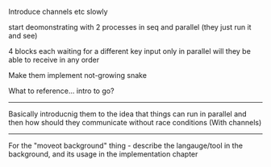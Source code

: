 Introduce channels etc slowly

start deomonstrating with 2 processes in seq and parallel (they just run it and see)

4 blocks each waiting for a different key input
only in parallel will they be able to receive in any order

Make them implement not-growing snake

What to reference... intro to go?

---

Basically introducnig them to the idea that things can run in parallel and then how should they communicate without race conditions (With channels)

---

For the "moveot background" thing - describe the langauge/tool in the background, and its usage in the implementation chapter
